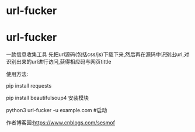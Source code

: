 # url-fucker
# url-fucker

一款信息收集工具
先把url源码(包括css/js)下载下来,然后再在源码中识别出url,对识别出来的url进行访问,获得相应码与网页tittle

使用方法:

pip install requests

pip install beautifulsoup4
安装模块



python3 url-fucker -u example.com  #启动

作者博客园:https://www.cnblogs.com/sesmof
